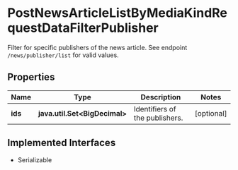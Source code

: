 

# PostNewsArticleListByMediaKindRequestDataFilterPublisher

Filter for specific publishers of the news article. See endpoint `/news/publisher/list` for valid values.

## Properties

Name | Type | Description | Notes
------------ | ------------- | ------------- | -------------
**ids** | **java.util.Set&lt;BigDecimal&gt;** | Identifiers of the publishers. |  [optional]


## Implemented Interfaces

* Serializable



